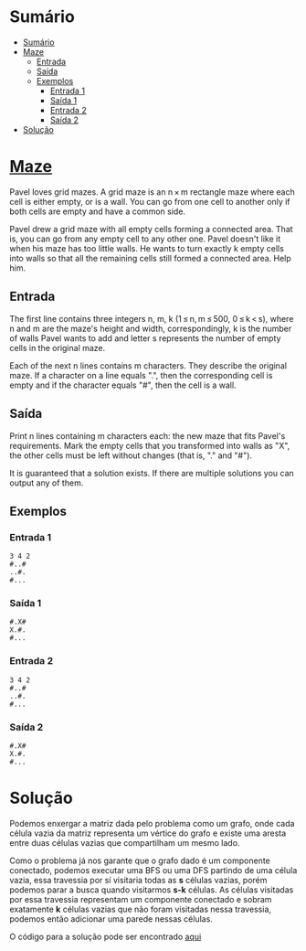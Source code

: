 # Sumário

- [Sumário](#sumário)
- [Maze](#maze)
  - [Entrada](#entrada)
  - [Saída](#saída)
  - [Exemplos](#exemplos)
    - [Entrada 1](#entrada-1)
    - [Saída 1](#saída-1)
    - [Entrada 2](#entrada-2)
    - [Saída 2](#saída-2)
- [Solução](#solução)

# [Maze](https://codeforces.com/contest/377/problem/A)

Pavel loves grid mazes. A grid maze is an n × m rectangle maze where each cell is either empty, or is a wall. You can go from one cell to another only if both cells are empty and have a common side.

Pavel drew a grid maze with all empty cells forming a connected area. That is, you can go from any empty cell to any other one. Pavel doesn't like it when his maze has too little walls. He wants to turn exactly k empty cells into walls so that all the remaining cells still formed a connected area. Help him.

## Entrada

The first line contains three integers n, m, k (1 ≤ n, m ≤ 500, 0 ≤ k < s), where n and m are the maze's height and width, correspondingly, k is the number of walls Pavel wants to add and letter s represents the number of empty cells in the original maze.

Each of the next n lines contains m characters. They describe the original maze. If a character on a line equals ".", then the corresponding cell is empty and if the character equals "#", then the cell is a wall.

## Saída

Print n lines containing m characters each: the new maze that fits Pavel's requirements. Mark the empty cells that you transformed into walls as "X", the other cells must be left without changes (that is, "." and "#").

It is guaranteed that a solution exists. If there are multiple solutions you can output any of them.

## Exemplos

### Entrada 1
```
3 4 2
#..#
..#.
#...
```

### Saída 1
```
#.X#
X.#.
#...
```

### Entrada 2
```
3 4 2
#..#
..#.
#...
```

### Saída 2
```
#.X#
X.#.
#...
```

# Solução

Podemos enxergar a matriz dada pelo problema como um grafo, onde cada célula vazia da matriz representa um vértice do grafo e existe uma aresta entre duas células vazias que compartilham um mesmo lado.

Como o problema já nos garante que o grafo dado é um componente conectado, podemos executar uma BFS ou uma DFS partindo de uma célula vazia, essa travessia por sí visitaria todas as **s** células vazias, porém podemos parar a busca quando visitarmos **s-k** células. As células visitadas por essa travessia representam um componente conectado e sobram exatamente **k** células vazias que não foram visitadas nessa travessia, podemos então adicionar uma parede nessas células.

O código para a solução pode ser encontrado [aqui](./solution.cpp)
